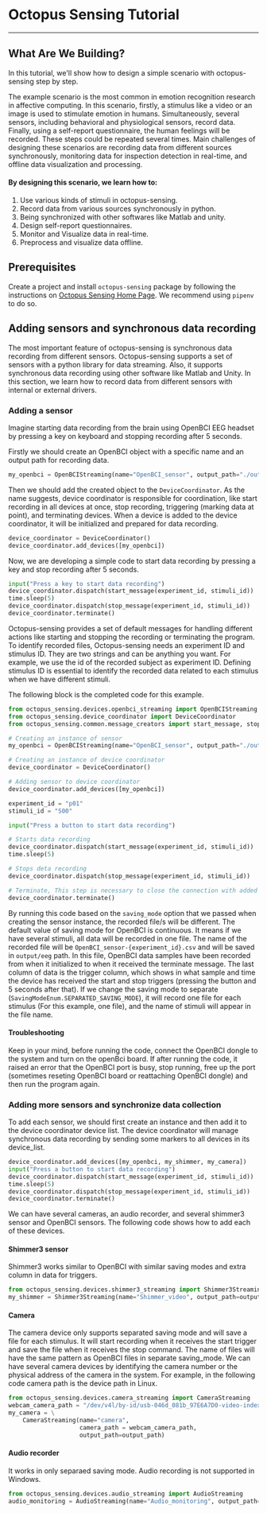 # Octopus Sensing Tutorial
------------------------

## What Are We Building?

In this tutorial, we'll show how to design a simple scenario with octopus-sensing step by step.

The example scenario is the most common in emotion recognition research in affective computing. In this scenario, firstly, a stimulus like a video or an image is used to stimulate emotion in humans. Simultaneously, several sensors, including behavioral and physiological sensors, record data.  Finally, using a self-report questionnaire, the human feelings will be recorded. These steps could be repeated several times. Main challenges of designing these scenarios are recording data from different sources synchronously, monitoring data for inspection detection in real-time, and offline data visualization and processing.

#### By designing this scenario, we learn how to:

1. Use various kinds of stimuli in octopus-sensing.
2. Record data from various sources synchronously in python.
3. Being synchronized with other softwares like Matlab and unity.
4. Design self-report questionnaires.
5. Monitor and Visualize data in real-time.
6. Preprocess and visualize data offline.

## Prerequisites

Create a project and install `octopus-sensing` package by following the instructions on [Octopus Sensing Home Page](https://octopus-sensing.nastaran-saffar.me/). We recommend using `pipenv` to do so.

## Adding sensors and synchronous data recording
The most important feature of octopus-sensing is synchronous data recording from different sensors. Octopus-sensing supports a set of sensors with a python library for data streaming. Also, it supports synchronous data recording using other software like Matlab and Unity. In this section, we learn how to record data from different sensors with internal or external drivers.

### Adding a sensor
Imagine starting data recording from the brain using OpenBCI EEG headset by pressing a key on keyboard and stopping recording after 5 seconds.

Firstly we should create an OpenBCI object with a specific name and an output path for recording data.

```python
my_openbci = OpenBCIStreaming(name="OpenBCI_sensor", output_path="./output")
```

Then we should add the created object to the `DeviceCoordinator`. As the name suggests, device coordinator is responsible for coordination, like start recording in all devices at once, stop recording, triggering (marking data at point), and terminating devices. When a device is added to the device coordinator, it will be initialized and prepared for data recording.

```python
device_coordinator = DeviceCoordinator()
device_coordinator.add_devices([my_openbci])
```

Now, we are developing a simple code to start data recording by pressing a key and stop recording after 5 seconds.
```python
input("Press a key to start data recording")
device_coordinator.dispatch(start_message(experiment_id, stimuli_id))
time.sleep(5)
device_coordinator.dispatch(stop_message(experiment_id, stimuli_id))
device_coordinator.terminate()
```
Octopus-sensing provides a set of default messages for handling different actions like starting and stopping the recording or terminating the program. To identify recorded files, Octopus-sensing needs an experiment ID and stimulus ID. They are two strings and can be anything you want. For example, we use the id of the recorded subject as experiment ID. Defining stimulus ID is essential to identify the recorded data related to each stimulus when we have different stimuli.

The following block is the completed code for this example.

```python
from octopus_sensing.devices.openbci_streaming import OpenBCIStreaming
from octopus_sensing.device_coordinator import DeviceCoordinator
from octopus_sensing.common.message_creators import start_message, stop_message

# Creating an instance of sensor
my_openbci = OpenBCIStreaming(name="OpenBCI_sensor", output_path="./output")

# Creating an instance of device coordinator
device_coordinator = DeviceCoordinator()

# Adding sensor to device coordinator
device_coordinator.add_devices([my_openbci])

experiment_id = "p01"
stimuli_id = "S00"

input("Press a button to start data recording")

# Starts data recording
device_coordinator.dispatch(start_message(experiment_id, stimuli_id))
time.sleep(5)

# Stops deta recording
device_coordinator.dispatch(stop_message(experiment_id, stimuli_id))

# Terminate, This step is necessary to close the connection with added devices
device_coordinator.terminate()
```

By running this code based on the `saving_mode` option that we passed when creating the sensor instance, the recorded file/s will be different. The default value of saving mode for OpenBCI is continuous. It means if we have several stimuli, all data will be recorded in one file. The name of the recorded file will be `OpenBCI_sensor-{experiment_id}.csv` and will be saved in `output/eeg` path. In this file, OpenBCI data samples have been recorded from when it initialized to when it received the terminate message. The last column of data is the trigger column, which shows in what sample and time the device has received the start and stop triggers (pressing the button and 5 seconds after that). If we change the saving mode to separate (`SavingModeEnum.SEPARATED_SAVING_MODE`), it will record one file for each stimulus (For this example, one file), and the name of stimuli will appear in the file name.

#### Troubleshooting
Keep in your mind, before running the code, connect the OpenBCI dongle to the system and turn on the openBci board. If after running the code, it raised an error that the OpenBCI port is busy, stop running, free up the port (sometimes reseting OpenBCI board or reattaching OpenBCI dongle) and then run the program again.

### Adding more sensors and synchronize data collection
To add each sensor, we should first create an instance and then add it to the device coordinator device list. The device coordinator will manage synchronous data recording by sending some markers to all devices in its device_list.

```python
device_coordinator.add_devices([my_openbci, my_shimmer, my_camera])
input("Press a button to start data recording")
device_coordinator.dispatch(start_message(experiment_id, stimuli_id))
time.sleep(5)
device_coordinator.dispatch(stop_message(experiment_id, stimuli_id))
device_coordinator.terminate()
```

We can have several cameras, an audio recorder, and several shimmer3 sensor and OpenBCI sensors. The following code shows how to add each of these devices.

#### Shimmer3 sensor
Shimmer3 works similar to OpenBCI with similar saving modes and extra column in data for triggers.
```python
from octopus_sensing.devices.shimmer3_streaming import Shimmer3Streaming
my_shimmer = Shimmer3Streaming(name="Shimmer_video", output_path=output_path)
```
#### Camera
The camera device only supports separated saving mode and will save a file for each stimulus. It will start recording when it receives the start trigger and save the file when it receives the stop command. The name of files will have the same pattern as OpenBCI files in separate saving_mode.
We can have several camera devices by identifying the camera number or the physical address of the camera in the system. For example, in the following code camera path is the device path in Linux.

```python
from octopus_sensing.devices.camera_streaming import CameraStreaming
webcam_camera_path = "/dev/v4l/by-id/usb-046d_081b_97E6A7D0-video-index0"
my_camera = \
    CameraStreaming(name="camera",
                    camera_path = webcam_camera_path,
                    output_path=output_path)
```
#### Audio recorder
It works in only separaed saving mode. Audio recording is not supported in Windows.
```python
from octopus_sensing.devices.audio_streaming import AudioStreaming
audio_monitoring = AudioStreaming(name="Audio_monitoring", output_path=output_path)
```
